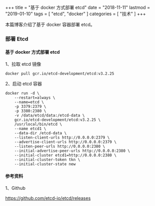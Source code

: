 +++
title = "基于 docker 方式部署 etcd"
date = "2018-11-11"
lastmod = "2019-01-10"
tags = [
    "etcd",
    "docker"
]
categories = [
    "技术"
]
+++

本篇博客介绍了基于 docker 容器部署 etcd。

<!--more-->

### 部署 Etcd

#### 基于 docker 方式部署 etcd
1、拉取 etcd 镜像
```angular2html
docker pull gcr.io/etcd-development/etcd:v3.2.25
```

2、启动 etcd 容器
```angular2html
docker run -d \
    --restart=always \
    --name=etcd \
    -p 3379:2379 \
    -p 3380:2380 \
    -v /data/etcd/data:/etcd-data \
    gcr.io/etcd-development/etcd:v3.2.25 \
    /usr/local/bin/etcd \
    --name etcd1 \
    --data-dir /etcd-data \
    --listen-client-urls http://0.0.0.0:2379 \
    --advertise-client-urls http://0.0.0.0:2379 \
    --listen-peer-urls http://0.0.0.0:2380 \
    --initial-advertise-peer-urls http://0.0.0.0:2380 \
    --initial-cluster etcd1=http://0.0.0.0:2380 \
    --initial-cluster-token tkn \
    --initial-cluster-state new
```

#### 参考资料

1、Github

https://github.com/etcd-io/etcd/releases
